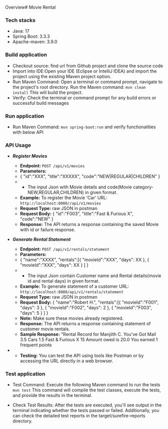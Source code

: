 Overview# Movie Rental

### Tech stacks

* Java: 17
* Spring Boot: 3.3.3
* Apache-maven: 3.9.0

### Build application

* Checkout source: find url from Github project and clone the source code
* Import into IDE:Open your IDE (Eclipse or IntelliJ IDEA) and import the project using the existing Maven project
  option.
* Run Maven Command: Open a terminal or command prompt, navigate to the project's root directory. Run the Maven command:
  ```mvn clean install```
  This will build the project.
* Verify: Check the terminal or command prompt for any build errors or successful build messages

### Run application

* Run Maven Command: ```mvn spring-boot:run``` and verify functionalities with below API

### API Usage

- ***Register Movies***
    - **Endpoint:** `POST /api/v1/movies`
    - **Parameters:**
    - {
      "id":"XXX",
      "title":"XXXXX",
      "code":"NEW|REGULAR|CHILDREN"
      }
    -
        - The input Json with Movie details and code(Movie category-NEW,REGULAR,CHILDREN) in given format.
    - **Example:** To register the Movie 'Car'
      URL: `http://localhost:8080//api/v1/movies`
    - **Request Type:** raw JSON in postman
    - **Request Body:**  {
      "id":"F003",
      "title":"Fast & Furious X",
      "code":"NEW"
      }
    - **Response:** The API returns a response containing the saved Movie with id or failure response.

- ***Generate Rental Statement***
    - **Endpoint:** `POST /api/v1/rentals/statement`
    - **Parameters:**
    - {
      "name":"XXXX",
      "rentals":[{
      "movieId":"XXX",
      "days": XX
      },
      {
      "movieId":"XXX",
      "days": XX
      }
      ]
      }
    -
        - The input Json contain Customer name and Rental details(movie id and rental days) in given format.
    - **Example:** To generate statement of a customer
      URL: `http://localhost:8080/api/v1/rentals/statement`
    - **Request Type:** raw JSON in postman
    - **Request Body:**  {
      "name":"Robert H.",
      "rentals":[{
      "movieId":"F001",
      "days": 3
      },
      {
      "movieId":"F002",
      "days": 2
      },
      {
      "movieId":"F003",
      "days": 5
      }
      ]
      }
    - **Note:** Make sure these movies already registered.
    - **Response:** The API returns a response containing statement of customer movie rentals.
    - **Sample Response:**
      "Rental Record for Manjiith C.
      You've Got Mail	3.5
      Cars	1.5
      Fast & Furious X	15
      Amount owed is 20.0
      You earned 1 frequent points
-
    - **Testing:** You can test the API using tools like Postman or by accessing the URL directly in a web browser.

### Test application

* Test Command: Execute the following Maven command to run the tests
  ```mvn test```
  This command will compile the test classes, execute the tests, and provide the results in the terminal.

* Check Test Results:
  After the tests are executed, you'll see output in the terminal indicating whether the tests passed or failed.
  Additionally, you can check the detailed test reports in the target/surefire-reports directory.


